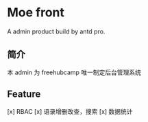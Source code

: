 <!--
 * @Description: Description
 * @Author: hayato
 * @Date: 2020-03-17 17:36:19
 * @LastEditors: hayato
 * @LastEditTime: 2020-11-23 21:12:10
-->
# Moe front

A admin product build by antd pro.

## 简介

本 admin 为 freehubcamp 唯一制定后台管理系统

## Feature

[x] RBAC
[x] 语录增删改查，搜索
[x] 数据统计